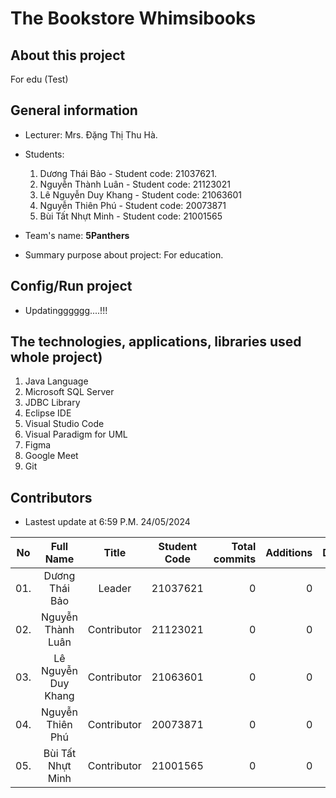 # The Bookstore Whimsibooks
## About this project
For edu (Test)

## General information
- Lecturer: Mrs. Đặng Thị Thu Hà.
- Students:
    1. Dương Thái Bảo - Student code: 21037621.
    2. Nguyễn Thành Luân - Student code: 21123021
    3. Lê Nguyễn Duy Khang - Student code: 21063601
    4. Nguyễn Thiên Phú - Student code: 20073871
    5. Bùi Tất Nhựt Minh - Student code: 21001565

- Team's name: **5Panthers**
- Summary purpose about project: For education.

## Config/Run project
- Updatingggggg....!!!

## The technologies, applications, libraries used whole project)
1. Java Language
2. Microsoft SQL Server
3. JDBC Library
4. Eclipse IDE
5. Visual Studio Code
6. Visual Paradigm for UML
7. Figma
8. Google Meet
9. Git

## Contributors
- Lastest update at 6:59 P.M. 24/05/2024

| No  | Full Name | Title | Student Code | Total commits  | Additions | Deletions | Join time | Disontinued |
| :--: |:--:| :--: | :--: | --:| --: | --: | :--: | :--: |
| 01. | Dương Thái Bảo | Leader | 21037621  | 0 | 0 | 0 | 01/08/24  | - |
| 02. | Nguyễn Thành Luân | Contributor | 21123021 | 0 | 0 | 0 | 01/08/24 | - |
| 03. | Lê Nguyễn Duy Khang | Contributor | 21063601 | 0 | 0 | 0 | 01/08/24 | - |
| 04. | Nguyễn Thiên Phú | Contributor | 20073871 | 0 | 0 | 0 | 01/08/24 | - |
| 05. | Bùi Tất Nhựt Minh | Contributor | 21001565 | 0 | 0 | 0 | 01/08/24 | - |
